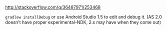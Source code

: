 http://stackoverflow.com/q/36487971/253468

`gradlew installDebug` or use Android Studio 1.5 to edit and debug it.
(AS 2.0 doesn't have proper experimental-NDK, 2.x may have when they come out)
